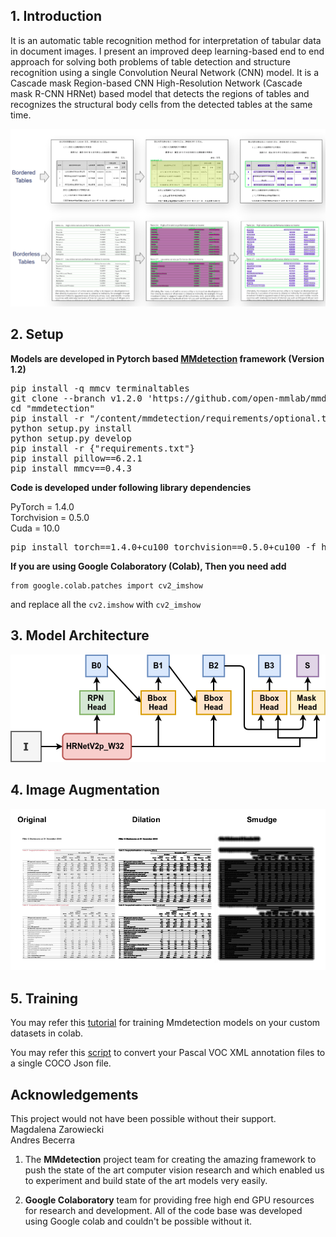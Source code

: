 
## 1. Introduction
It is an automatic table recognition method for interpretation of tabular data in document images. I present an improved deep learning-based end to end approach for solving both problems of table detection and structure recognition using a single Convolution Neural Network (CNN) model. It is a Cascade mask Region-based CNN High-Resolution Network (Cascade mask R-CNN HRNet) based model that detects the regions of tables and recognizes the structural body cells from the detected tables at the same time.

<img src="imgs/main_res.png"/>

## 2. Setup
<b>Models are developed in Pytorch based <a href="https://github.com/open-mmlab/mmdetection">MMdetection</a> framework (Version 1.2)</b>
<br>

<pre>
pip install -q mmcv terminaltables
git clone --branch v1.2.0 'https://github.com/open-mmlab/mmdetection.git'
cd "mmdetection"
pip install -r "/content/mmdetection/requirements/optional.txt"
python setup.py install
python setup.py develop
pip install -r {"requirements.txt"}
pip install pillow==6.2.1 
pip install mmcv==0.4.3
</pre>

<b>Code is developed under following library dependencies</b> <br>

PyTorch = 1.4.0<br>
Torchvision = 0.5.0<br>
Cuda = 10.0<br>

<pre>
pip install torch==1.4.0+cu100 torchvision==0.5.0+cu100 -f https://download.pytorch.org/whl/torch_stable.html
</pre>

**If you are using Google Colaboratory (Colab), Then you need add**
```
from google.colab.patches import cv2_imshow
```
and replace all the `cv2.imshow` with `cv2_imshow`

## 3. Model Architecture
<img src="imgs/model arch.png" width="550"/>


## 4. Image Augmentation
<img src="imgs/3imgs.png" width="750"/><br>



## 5. Training
You may refer this <a href="https://www.dlology.com/blog/how-to-train-an-object-detection-model-with-mmdetection/">tutorial</a> for training Mmdetection models on your custom datasets in colab.<br>

You may refer this <a href="https://github.com/kshitijsoni/GSoC-2022--Extraction-of-data-from-tables-in-Scientific-papers/blob/main/TSR/Data%20Preparation/generateVOC2JSON.py">script</a> to convert your Pascal VOC XML annotation files to a single COCO Json file.


## Acknowledgements

This project would not have been possible without their support. <br>
Magdalena Zarowiecki<br>
Andres Becerra<br>

1. The **MMdetection** project team for creating the amazing framework to push the state of the art computer vision
research and which enabled us to experiment and build state of the art models very easily.

2. **Google Colaboratory** team for providing free high end GPU resources for research and development. All of the code base was developed using Google colab and couldn't be possible without it.


